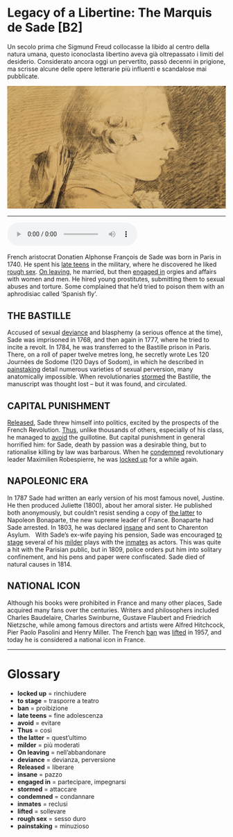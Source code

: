 # Legacy of a Libertine: The Marquis de Sade   [B2]

Un secolo prima che Sigmund Freud collocasse la libido al centro della natura umana, questo iconoclasta libertino aveva già oltrepassato i limiti del desiderio. Considerato ancora oggi un pervertito, passò decenni in prigione, ma scrisse alcune delle opere letterarie più influenti e scandalose mai pubblicate.

![](Legacy%20of%20a%20Libertine%20The%20Marquis%20de%20Sade.jpg)

--------------

<div>
<audio controls autoplay>
    <source src="https:/raw.githubusercontent.com/dartie/knowledge-base/main/English/SpeakUp/2023-10/Legacy%20of%20a%20Libertine%20The%20Marquis%20de%20Sade.mp3" type="audio/mpeg">
</audio>
</div>


French aristocrat Donatien Alphonse François de Sade was born in Paris in 1740. He spent his [late teens](## "fine adolescenza") in the military, where he discovered he liked [rough sex](## "sesso duro"). [On leaving](## "nell’abbandonare"), he married, but then [engaged in](## "partecipare, impegnarsi") orgies and affairs with women and men. He hired young prostitutes, submitting them to sexual abuses and torture. Some complained that he’d tried to poison them with an aphrodisiac called ‘Spanish fly’.

## THE BASTILLE
Accused of sexual [deviance](## "devianza, perversione") and blasphemy (a serious offence at the time), Sade was imprisoned in 1768, and then again in 1777, where he tried to incite a revolt. In 1784, he was transferred to the Bastille prison in Paris. There, on a roll of paper twelve metres long, he secretly wrote Les 120 Journées de Sodome (120 Days of Sodom), in which he described in [painstaking](## "minuzioso") detail numerous varieties of sexual perversion, many anatomically impossible. When revolutionaries [stormed](## "attaccare") the Bastille, the manuscript was thought lost – but it was found, and circulated.

## CAPITAL PUNISHMENT
[Released](## "liberare"), Sade threw himself into politics, excited by the prospects of the French Revolution. [Thus](## "così"), unlike thousands of others, especially of his class, he managed to [avoid](## "evitare") the guillotine. But capital punishment in general horrified him: for Sade, death by passion was a desirable thing, but to rationalise killing by law was barbarous. When he [condemned](## "condannare") revolutionary leader Maximilien Robespierre, he was [locked up](## "rinchiudere") for a while again.

## NAPOLEONIC ERA
In 1787 Sade had written an early version of his most famous novel, Justine. He then produced Juliette (1800), about her amoral sister. He published both anonymously, but couldn’t resist sending a copy of [the latter](## "quest’ultimo") to Napoleon Bonaparte, the new supreme leader of France. Bonaparte had Sade arrested. In 1803, he was declared [insane](## "pazzo") and sent to Charenton Asylum.
 
With Sade’s ex-wife paying his pension, Sade was encouraged [to stage](## "trasporre a teatro") several of his [milder](## "più moderati") plays with the [inmates](## "reclusi") as actors. This was quite a hit with the Parisian public, but in 1809, police orders put him into solitary confinement, and his pens and paper were confiscated. Sade died of natural causes in 1814.

## NATIONAL ICON
Although his books were prohibited in France and many other places, Sade acquired many fans over the centuries. Writers and philosophers included Charles Baudelaire, Charles Swinburne, Gustave Flaubert and Friedrich Nietzsche, while among famous directors and artists were Alfred Hitchcock, Pier Paolo Pasolini and Henry Miller. The French [ban](## "proibizione") was [lifted](## "sollevare") in 1957, and today he is considered a national icon in France.

--------------

<div style = "display:block; clear:both; page-break-after:always;"></div>

# Glossary
* **locked up** = rinchiudere
* **to stage** = trasporre a teatro
* **ban** = proibizione
* **late teens** = fine adolescenza
* **avoid** = evitare
* **Thus** = così
* **the latter** = quest’ultimo
* **milder** = più moderati
* **On leaving** = nell’abbandonare
* **deviance** = devianza, perversione
* **Released** = liberare
* **insane** = pazzo
* **engaged in** = partecipare, impegnarsi
* **stormed** = attaccare
* **condemned** = condannare
* **inmates** = reclusi
* **lifted** = sollevare
* **rough sex** = sesso duro
* **painstaking** = minuzioso
